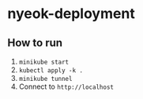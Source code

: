 # nyeok-deployment

## How to run

1. `minikube start`
2. `kubectl apply -k .`
3. `minikube tunnel`
4. Connect to `http://localhost`
